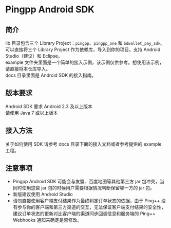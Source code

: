 Pingpp Android SDK
============

## 简介
lib 目录包含三个 Library Project：`pingpp`、`pingpp_one` 和 `bdwallet_pay_sdk`。  
可以直接将三个 Library Project 作为依赖库，导入到你的项目。支持 Android Studio（建议）和 Eclipse。  
example 文件夹里面是一个简单的接入示例，该示例仅供参考。想使用该示例，请直接将本仓库导入。  
docs 目录里面是 Android SDK 的接入指南。

## 版本要求
Android SDK 要求 Android 2.3 及以上版本  
请使用 Java 7 或以上版本

## 接入方法
关于如何使用 SDK 请参考 docs 目录下面的接入文档或者参考提供的 example 工程。

## 注意事项
* Pingpp Android SDK 可能会与友盟、百度地图等其他第三方 jar 包冲突，当同时使用这些 jar 包的时候用户需要根据情况判断保留哪一方的 jar 包。
* 新版建议使用 Android Studio
* 请勿直接使用客户端支付结果作为最终判定订单状态的依据，由于 Ping++ 没有参与你的客户端和第三方渠道的交互，无法保证客户端支付结果的安全性，建议订单状态的更新对比客户端的渠道同步回调信息和服务端的 Ping++ Webhooks 通知来确定是否修改。